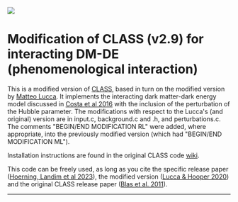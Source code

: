 
[![](https://img.shields.io/badge/arXiv-2002.06127%20-red.svg)](https://arxiv.org/abs/2002.06127)

# Modification of CLASS (v2.9) for interacting DM-DE (phenomenological interaction)


This is a modified version of [CLASS](https://github.com/lesgourg/class_public), based in turn on the modified version by [Matteo Lucca](https://github.com/luccamatteo/class_iDMDE). It implements the interacting dark matter-dark energy model discussed in [Costa et al 2016](https://arxiv.org/abs/1605.04138) with the inclusion of the perturbation of the Hubble parameter. The modifications with respect to the Lucca's (and original) version are in input.c, background.c and .h, and perturbations.c. The comments "BEGIN/END MODIFICATION RL" were added, where appropriate, into the previously modified version (which had "BEGIN/END MODIFICATION ML").

Installation instructions are found in the original CLASS code [wiki](https://github.com/lesgourg/class_public/wiki/Installation).

This code can be freely used, as long as you cite the specific release paper ([Hoerning, Landim et al 2023](add)), the modified version ([Lucca & Hooper 2020](https://arxiv.org/abs/2002.06127)) and the original CLASS release paper ([Blas et al. 2011](https://arxiv.org/abs/1104.2933)).

*****************************




